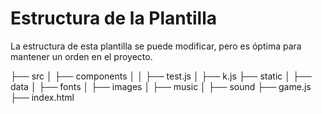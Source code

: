 # Estructura de la Plantilla

La estructura de esta plantilla se puede modificar, pero es óptima para mantener un orden en el proyecto.

├── src
│   ├── components
│   │   ├── test.js
│   ├── k.js
├── static
│   ├── data
│   ├── fonts
│   ├── images
│   ├── music
│   ├── sound
├── game.js
├── index.html
